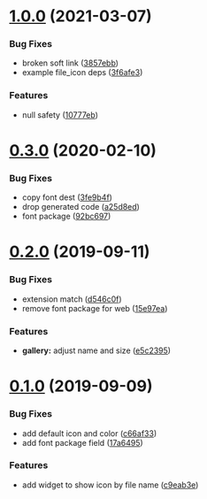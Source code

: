 # [1.0.0](https://github.com/git-touch/file-icon/compare/v0.3.0...v1.0.0) (2021-03-07)

### Bug Fixes

- broken soft link ([3857ebb](https://github.com/git-touch/file-icon/commit/3857ebbbcc777106aae3c4c8fc1490d66cc7a502))
- example file_icon deps ([3f6afe3](https://github.com/git-touch/file-icon/commit/3f6afe32d21bd379052178e6a6bca72cdb45afd7))

### Features

- null safety ([10777eb](https://github.com/git-touch/file-icon/commit/10777eba5a97e4015ccdfe7b23798309c9e5c2b0))

# [0.3.0](https://github.com/git-touch/file-icon/compare/v0.2.0...v0.3.0) (2020-02-10)

### Bug Fixes

- copy font dest ([3fe9b4f](https://github.com/git-touch/file-icon/commit/3fe9b4fddb185be276b13a3f750d503edee21d08))
- drop generated code ([a25d8ed](https://github.com/git-touch/file-icon/commit/a25d8ed0d6a121799a7c434ebf12e16c300a1bf0))
- font package ([92bc697](https://github.com/git-touch/file-icon/commit/92bc697ed836c69dbbddd660eb75932fc20143be))

# [0.2.0](https://github.com/git-touch/file-icon/compare/v0.1.0...v0.2.0) (2019-09-11)

### Bug Fixes

- extension match ([d546c0f](https://github.com/git-touch/file-icon/commit/d546c0f4c18843fcb543509a46a3c83ca20a994a))
- remove font package for web ([15e97ea](https://github.com/git-touch/file-icon/commit/15e97eae5c56658cbe61b93d7791c0343258432d))

### Features

- **gallery:** adjust name and size ([e5c2395](https://github.com/git-touch/file-icon/commit/e5c2395b0aa64826ff6740bed64e9da976d947f9))

# [0.1.0](https://github.com/git-touch/file-icon/compare/c9eab3ee12b57ea535badec60bbcff3456c0ebff...v0.1.0) (2019-09-09)

### Bug Fixes

- add default icon and color ([c66af33](https://github.com/git-touch/file-icon/commit/c66af3376b1062a9eed7951bd11f8a3f930760ae))
- add font package field ([17a6495](https://github.com/git-touch/file-icon/commit/17a6495952795d1799b214612ccee596dedde902))

### Features

- add widget to show icon by file name ([c9eab3e](https://github.com/git-touch/file-icon/commit/c9eab3ee12b57ea535badec60bbcff3456c0ebff))
